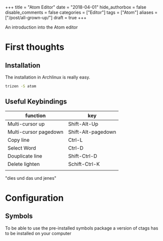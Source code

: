 
+++
title = "Atom Editor"
date = "2018-04-01"
hide_authorbox = false
disable_comments = false
categories = ["Editor"]
tags = ["Atom"]
aliases = ["/post/all-grown-up/"]
draft = true
+++

An introduction into the Atom editor

<!--more-->
# First thoughts

## Installation
The installation in Archlinux is really easy.
```bash
trizen -S atom
```

## Useful Keybindings


| function              | key                |
| --------------------- | ------------------ |
| Multi-cursor up       | Shift-Alt-Up       |
| Multi-cursor pagedown | Shift-Alt-pagedown |
| Copy line             | Ctrl-L             |
| Select Word           | Ctrl-D             |
| Douplicate line       | Shift-Ctrl-D       |
| Delete lighten        | Schift-Ctrl-K      |
|                       |                    |

"dies und das und jenes"

# Configuration

## Symbols
To be able to use the pre-installed symbols package a version of ctags has to be installed on your computer
